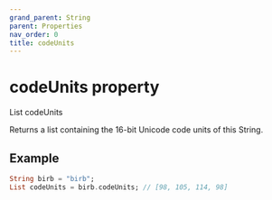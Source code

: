 ```yaml
---
grand_parent: String
parent: Properties
nav_order: 0
title: codeUnits
---
```


# codeUnits property

List codeUnits

Returns a list containing the 16-bit Unicode code units of this String.

## Example
```dart
String birb = "birb";
List codeUnits = birb.codeUnits; // [98, 105, 114, 98]
```

